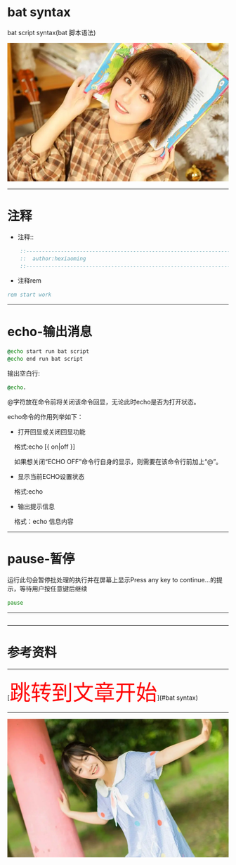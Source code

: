 # bat syntax
bat script syntax(bat 脚本语法)


![美女_01](美女_01.png)


---

# 注释

- 注释:: 

```bat
    ::---------------------------------------------------------------------- 
    ::  author:hexiaoming
    ::---------------------------------------------------------------------- 
```


- 注释rem

```bat
rem start work
```

---

# echo-输出消息

```bat
@echo start run bat script
@echo end run bat script
```

输出空白行:
```bat
@echo.
```


@字符放在命令前将关闭该命令回显，无论此时echo是否为打开状态。

echo命令的作用列举如下：
- 打开回显或关闭回显功能

    格式:echo [{ on|off }]

    如果想关闭“ECHO OFF”命令行自身的显示，则需要在该命令行前加上“@”。
- 显示当前ECHO设置状态

    格式:echo
- 输出提示信息

    格式：echo 信息内容



---

# pause-暂停

运行此句会暂停批处理的执行并在屏幕上显示Press any key to continue...的提示，等待用户按任意键后继续

```bat
pause
```

---



```bat

```


---


# 参考资料




---




[<font face='黑体' color=#ff0000 size=40 >跳转到文章开始</font>](#bat syntax)

---

![妹子_01](妹子_01.png)
